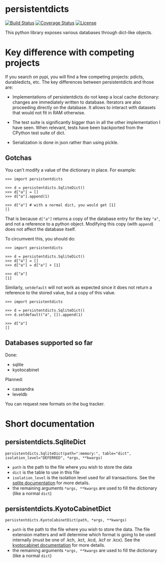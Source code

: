 # persistentdicts

[![Build Status](https://travis-ci.org/chmduquesne/persistentdicts.svg)](https://travis-ci.org/chmduquesne/persistentdicts)
[![Coverage Status](https://coveralls.io/repos/chmduquesne/persistentdicts/badge.svg?branch=master)](https://coveralls.io/r/chmduquesne/persistentdicts?branch=master)
[![License](https://pypip.in/license/persistentdicts/badge.svg?style=flat)](https://pypi.python.org/pypi/persistentdicts/)

This python library exposes various databases through dict-like objects.

Key difference with competing projects
======================================

If you search on pypi, you will find a few competing projects: pdicts,
durabledicts, etc. The key differences between persistentdicts and those
are:

- Implementations of persistentdicts do not keep a local cache dictionary:
  changes are immediately written to database. Iterators are also
  proceeding directly on the database. It allows to interact with datasets
  that would not fit in RAM otherwise.

- The test suite is significantly bigger than in all the other
  implementation I have seen. When relevant, tests have been backported
  from the CPython test suite of dict.

- Serialization is done in json rather than using pickle.

Gotchas
-------

You can't modify a value of the dictionary in place. For example:

    >>> import persistentdicts
    
    >>> d = persistentdicts.SqliteDict()
    >>> d["a"] = []
    >>> d["a"].append(1)
    
    >>> d["a"] # with a normal dict, you would get [1]
    []

That is because `d["a"]` returns a copy of the database entry for the key
`"a"`, and not a reference to a python object. Modifying this copy (with
`append`) does not affect the database itself.

To circumvent this, you should do:

    >>> import persistentdicts
    
    >>> d = persistentdicts.SqliteDict()
    >>> d["a"] = []
    >>> d["a"] = d["a"] + [1]
    
    >>> d["a"]
    [1]

Similarly, `setdefault` will not work as expected since it does not return
a reference to the stored value, but a copy of this value.

    >>> import persistentdicts
    
    >>> d = persistentdicts.SqliteDict()
    >>> d.setdefault("a", []).append(1)
    
    >>> d["a"]
    []

Databases supported so far
--------------------------

Done:

* sqlite
* kyotocabinet

Planned:

* cassandra
* leveldb

You can request new formats on the bug tracker.

Short documentation
===================

persistentdicts.SqliteDict
--------------------------

    persistentdicts.SqliteDict(path=":memory:", table="dict", isolation_level="DEFERRED", *args, **kwargs)

  * `path` is the path to the file where you wish to store the data
  * `dict` is the table to use in this file
  * `isolation_level` is the isolation level used for all transactions.
    See the [sqlite documentation][1] for more details.
  * the remaining arguments `*args, **kwargs` are used to fill the
    dictionary (like a normal `dict`)

persistentdicts.KyotoCabinetDict
--------------------------------

    persistentdicts.KyotoCabinetDict(path, *args, **kwargs)

  * `path` is the path to the file where you wish to store the data. The
    file extension matters and will determine which format is going to be
    used internally (must be one of .kch, .kct, .kcd, .kcf or .kcx). See
    the [kyotocabinet documentation][2] for more details.
  * the remaining arguments `*args, **kwargs` are used to fill the
    dictionary (like a normal `dict`)

[1]: https://docs.python.org/2/library/sqlite3.html#sqlite3.Connection.isolation_level
[2]: http://fallabs.com/kyotocabinet/pythonlegacydoc/kyotocabinet.DB-class.html#open
